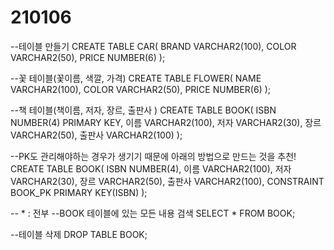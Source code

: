 # 210106






--테이블 만들기
CREATE TABLE CAR(
	BRAND VARCHAR2(100),
	COLOR VARCHAR2(50),
	PRICE NUMBER(6)
);

--꽃 테이블(꽃이름, 색깔, 가격)
CREATE TABLE FLOWER(
	NAME VARCHAR2(100),
	COLOR VARCHAR2(50),
	PRICE NUMBER(6)
);

--책 테이블(책이름, 저자, 장르, 출판사 )
CREATE TABLE BOOK(
	ISBN NUMBER(4) PRIMARY KEY,
	이름 VARCHAR2(100),
	저자 VARCHAR2(30),
	장르 VARCHAR2(50),
	출판사 VARCHAR2(100)
);

--PK도 관리해야하는 경우가 생기기 때문에 아래의 방법으로 만드는 것을 추천!
CREATE TABLE BOOK(
	ISBN NUMBER(4),
	이름 VARCHAR2(100),
	저자 VARCHAR2(30),
	장르 VARCHAR2(50),
	출판사 VARCHAR2(100),
	CONSTRAINT BOOK_PK PRIMARY KEY(ISBN)
);

-- * : 전부
--BOOK 테이블에 있는 모든 내용 검색
SELECT * FROM BOOK;

--테이블 삭제
DROP TABLE BOOK;

